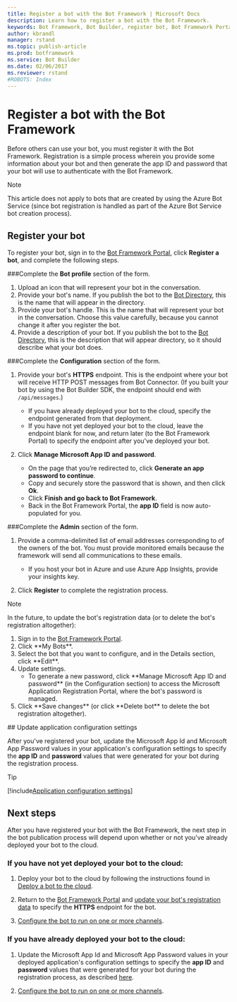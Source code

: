 ```yaml
---
title: Register a bot with the Bot Framework | Microsoft Docs
description: Learn how to register a bot with the Bot Framework.
keywords: Bot Framework, Bot Builder, register bot, Bot Framework Portal
author: kbrandl
manager: rstand
ms.topic: publish-article
ms.prod: botframework
ms.service: Bot Builder
ms.date: 02/06/2017
ms.reviewer: rstand
#ROBOTS: Index
---
```

# Register a bot with the Bot Framework

Before others can use your bot, you must register it with the Bot Framework.
Registration is a simple process wherein you provide some information about your bot and then generate the app ID and password that your bot will use to authenticate with the Bot Framework.

> [!NOTE]
> This article does not apply to bots that are created by using the Azure Bot Service 
> (since bot registration is handled as part of the Azure Bot Service bot creation process).
 
## Register your bot

To register your bot, sign in to the <a href="https://dev.botframework.com" target="_blank">Bot Framework Portal</a>, click **Register a bot**, and complete the following steps.
  
###Complete the **Bot profile** section of the form.  

1. Upload an icon that will represent your bot in the conversation.  
2. Provide your bot's name. If you publish the bot to the <a href="https://bots.botframework.com/" target="_blank">Bot Directory</a>, this is the name that will appear in the directory.  
3. Provide your bot's handle. This is the name that will represent your bot in the conversation. Choose this value carefully, because you cannot change it after you register the bot.  
4. Provide a description of your bot. If you publish the bot to the <a href="https://bots.botframework.com/" target="_blank">Bot Directory</a>, this is the description that will appear directory, so it should describe what your bot does.  

###Complete the **Configuration** section of the form.  

1. Provide your bot's **HTTPS** endpoint. This is the endpoint where your bot will receive HTTP POST messages from Bot Connector. (If you built your bot by using the Bot Builder SDK, the endpoint should end with `/api/messages`.)
    - If you have already deployed your bot to the cloud, specify the endpoint generated from that deployment.
    - If you have not yet deployed your bot to the cloud, leave the endpoint blank for now, and return later (to the Bot Framework Portal) to specify the endpoint after you've deployed your bot.  

2. Click **Manage Microsoft App ID and password**.  
    - On the page that you’re redirected to, click **Generate an app password to continue**.
    - Copy and securely store the password that is shown, and then click **Ok**.  
    - Click **Finish and go back to Bot Framework**.  
    - Back in the Bot Framework Portal, the **app ID** field is now auto-populated for you.  

###Complete the **Admin** section of the form.  

1. Provide a comma-delimited list of email addresses corresponding to of the owners of the bot.
You must provide monitored emails because the framework will send all communications to these emails.  
    - If you host your bot in Azure and use Azure App Insights, provide your insights key.  

2. Click **Register** to complete the registration process.

<a id="maintain"></a>
> [!NOTE]
> In the future, to update the bot's registration data (or to delete the bot's registration altogether):
> <ol><li>Sign in to the <a href="https://dev.botframework.com" target="_blank">Bot Framework Portal</a>.</li><li>Click **My Bots**.</li><li>Select the bot that you want to configure, and in the Details section, click **Edit**.</li><li>Update settings.<ul><li>To generate a new password, click **Manage Microsoft App ID and password** (in the Configuration section) to access the Microsoft Application Registration Portal, where the bot's password is managed.</li></ul></li><li>Click **Save changes** (or click **Delete bot** to delete the bot registration altogether).</li></ol>

##<a id="updateConfigSettings"></a> Update application configuration settings

After you've registered your bot, update the Microsoft App Id and Microsoft App Password values in your application's configuration settings to specify the **app ID** and **password** values that were generated for your bot during the registration process.

> [!TIP]
[!include[Application configuration settings](../includes/snippet-tip-bot-config-settings.md)]

## Next steps

After you have registered your bot with the Bot Framework,
the next step in the bot publication process will depend upon whether or not you've already deployed your bot to the cloud.

### If you have not yet deployed your bot to the cloud:
1. Deploy your bot to the cloud by following the instructions found in [Deploy a bot to the cloud](bot-framework-publish-deploy.md).

2. Return to the <a href="https://dev.botframework.com" target="_blank">Bot Framework Portal</a> and [update your bot's registration data](bot-framework-publish-register.md#maintain) to specify the **HTTPS** endpoint for the bot.

3. [Configure the bot to run on one or more channels](bot-framework-publish-configure.md).

### If you have already deployed your bot to the cloud:
1. Update the Microsoft App Id and Microsoft App Password values in your deployed application's configuration settings to specify the **app ID** and **password** values that were generated for your bot during the registration process, as described [here](#updateConfigSettings).

2. [Configure the bot to run on one or more channels](bot-framework-publish-configure.md).
